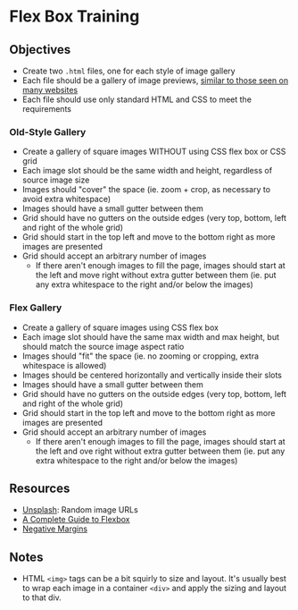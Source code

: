 # Flex Box Training

## Objectives
  - Create two `.html` files, one for each style of image gallery
  - Each file should be a gallery of image previews, [similar to those seen on many websites](https://www.tooplate.com/html-templates/2086-multi-color.jpg)
  - Each file should use only standard HTML and CSS to meet the requirements


### Old-Style Gallery

  - Create a gallery of square images WITHOUT using CSS flex box or CSS grid
  - Each image slot should be the same width and height, regardless of source image size
  - Images should "cover" the space (ie. zoom + crop, as necessary to avoid extra whitespace)
  - Images should have a small gutter between them
  - Grid should have no gutters on the outside edges (very top, bottom, left and right of the whole grid)
  - Grid should start in the top left and move to the bottom right as more images are presented
  - Grid should accept an arbitrary number of images
    - If there aren't enough images to fill the page, images should start at the left and move right without extra gutter between them (ie. put any extra whitespace to the right and/or below the images)

### Flex Gallery

  - Create a gallery of square images using CSS flex box
  - Each image slot should have the same max width and max height, but should match the source image aspect ratio
  - Images should "fit" the space (ie.  no zooming or cropping, extra whitespace is allowed)
  - Images should be centered horizontally and vertically inside their slots
  - Images should have a small gutter between them
  - Grid should have no gutters on the outside edges (very top, bottom, left and right of the whole grid)
  - Grid should start in the top left and move to the bottom right as more images are presented
  - Grid should accept an arbitrary number of images
    - If there aren't enough images to fill the page, images should start at the left and ove right without extra gutter between them (ie. put any extra whitespace to the right and/or below the images)

## Resources

  - [Unsplash](https://source.unsplash.com/): Random image URLs
  - [A Complete Guide to Flexbox](https://css-tricks.com/snippets/css/a-guide-to-flexbox/)
  - [Negative Margins](https://css-tricks.com/negative-margins/)

## Notes
  - HTML `<img>` tags can be a bit squirly to size and layout. It's usually best to wrap each image in a container `<div>` and apply the sizing and layout to that div.
